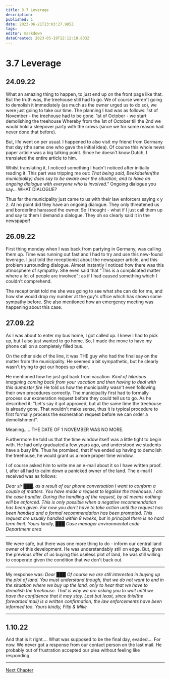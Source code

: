 ```yaml
---
title: 3.7 Leverage
description: 
published: 1
date: 2023-06-21T23:03:27.985Z
tags: 
editor: markdown
dateCreated: 2023-05-19T12:12:10.833Z
---
```


# 3.7 Leverage

## 24.09.22

What an amazing thing to happen, to just end up on the front page like that. But the truth was, the treehouse still had to go. We of course weren't going to demolish it immediately (as much as the owner urged us to do so), we were just going to take our time. The planning I had was as follows:
1st of November - the treehouse had to be gone.
1st of October - we start demolishing the treehouse
Whereby from the 1st of October till the 2nd we would hold a sleepover party with the crows (since we for some reason had never done that before).

But, life went on per usual. I happened to also visit my friend from Germany that day (the same one who gave the initial idea). Of course this whole news paper article was a big talking point. Since he doesn't know Dutch, I translated the entire article to him.

Whilst translating it, I noticed something I hadn't noticed after initially reading it. This part was tripping me out:
*That being said, Beekdaelen(the municipality) does say to be aware over the situation, and to have an ongoing dialogue with everyone who is involved."*
Ongoing dialogue you say... WHAT DIALOGUE?

Thus far the municipality just came to us with their law enforcers saying x y z. At no point did they have an ongoing dialogue. They only threatened us and borderline harassed the owner. So I thought - what if I just call them up and say to them I demand a dialogue. They oh so clearly said it in the newspaper!

## 26.09.22

First thing monday when I was back from partying in Germany, was calling them up. Time was running out fast and I had to try and use this new-found leverage. I just told the receptionist about the newspaper article, and this problem surrounding dialogue. Almost instantly I noticed how there was this atmosphere of sympathy. She even said that "This is a complicated matter where a lot of people are involved"; as if I had caused something which I couldn't comprehend.

The receptionist told me she was going to see what she can do for me, and how she would drop my number at the guy's office which has shown some sympathy before. She also mentioned how an emergency meeting was happening about this case.


## 27.09.22

As I was about to enter my bus home, I got called up. I knew I had to pick up, but I also just wanted to go home. So, I made the move to have my phone call on a completely filled bus.

On the other side of the line, it was THE guy who had the final say on the matter from the municipality. He seemed a bit sympathetic, but he clearly wasn't trying to get our hopes up either.

He mentioned how he just got back from vacation.
*Kind of hilarious imagining coming back from your vacation and then having to deal with this dumpster fire*
He told us how the municipality wasn't even following their own procedures correctly. The municipality first had to formally process our exoneration request before they could tell us to go. As he described it: "Let's say it got approved, but at the same time the treehouse is already gone. That wouldn't make sense, thus it is typical procedure to first formally process the exoneration request before we can order a demolishment".

Meaning.....
THE DATE OF 1 NOVEMBER WAS NO MORE.

Furthermore he told us that the time window itself was a little tight to begin with. He had only graduated a few years ago, and understood we students have a busy life. Thus he promised, that if we ended up having to demolish the treehouse, he would grant us a more proper time window.

I of course asked him to write me an e-mail about it so I have written proof. I, after all had to calm down a panicked owner of the land. The e-mail I received was as follows:

*Dear sir ███,
as a result of our phone conversation I want to conform a couple of matters. You have made a request to legalise the treehouse. I am the case handler.
During the handling of the request, by all means nothing will be enforced.
This is only possible when a negative recommendation has been given.
For now you don't have to take action until the request has been handled and a formal recommendation has been prompted.
This request are usually handled within 8 weeks, but in principal there is no hard term limit.
Yours kindly,
███
Case manager environmental code
Department area*

---

We were safe, but there was one more thing to do - inform our central land owner of this development. He was understandably still on edge. But, given the previous offer of us buying this useless plot of land, he was still willing to cooperate given the condition that we don't back out.



---

My response was:
*Dear ███
Of course we are still interested in buying up the plot of land. You must understand though, that we do not want to end in the situation where we buy up the land, only to hear that we have to demolish the treehouse. That is why we are asking you to wait until we have the confidence that it may stay. Last but least, since this(the forwarded mail) is a written confirmation, the law enforcements have been informed too.
Yours kindly,
Filip & Mike*

---

## 1.10.22

And that is it right.... What was supposed to be the final day, evaded.... For now.
We never got a response from our contact person on the last mail. He probably out of frustration accepted our plea without feeling like responding.

---

[Next Chapter](https://cahcaw.nl/en/4_0_Limbo)
